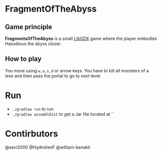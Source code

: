 # FragmentOfTheAbyss

## Game principle
**FragmentsOfTheAbyss** is a small [LibGDX](https://libgdx.com/) game where the player embodies Hasodious the abyss closer.

## How to play
You move using `w,a,s,d` or arrow keys. You have to kill all monsters of a leve and then pass the portal to go to next level.
# Run
+ `./gradlew run` to run
+ `./gradlew assemblDist` to get a Jar file located at ``
# Contirbutors
@sevi2000
@HydrolienF
@william-benakli
